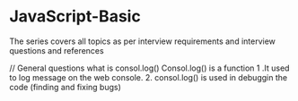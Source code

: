 # JavaScript-Basic
The series covers all topics as per interview requirements and interview questions and references


// General questions
what is consol.log()
Consol.log() is a function 
1 .It used to log message on the web console.
2. consol.log() is used in debuggin the code (finding and fixing bugs)


